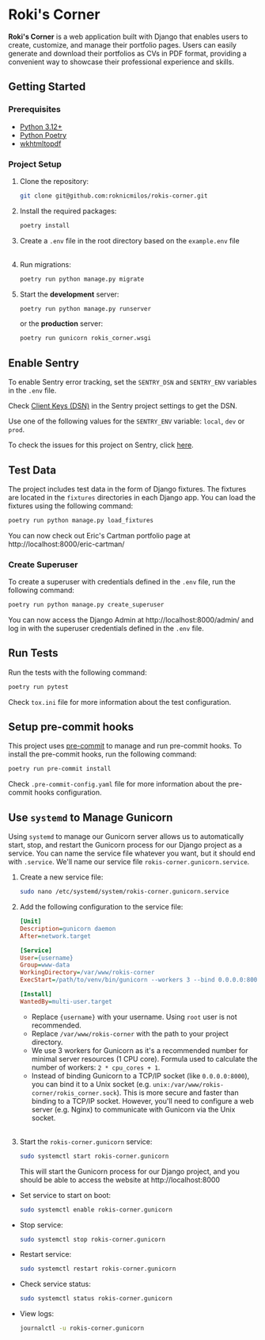 # Roki's Corner

**Roki's Corner** is a web application built with Django that enables users to
create, customize, and manage their portfolio pages. Users can easily generate
and download their portfolios as CVs in PDF format, providing a convenient way
to showcase their professional experience and skills.

## Getting Started

### Prerequisites

- [Python 3.12+](https://www.python.org/)
- [Python Poetry](https://python-poetry.org/)
- [wkhtmltopdf](https://wkhtmltopdf.org/)

### Project Setup

1. Clone the repository:
    ```bash
    git clone git@github.com:roknicmilos/rokis-corner.git
    ```

2. Install the required packages:
    ```bash
    poetry install
    ```

3. Create a `.env` file in the root directory based on the `example.env` file
   <br/><br/>

4. Run migrations:
    ```bash
    poetry run python manage.py migrate
    ```

5. Start the **development** server:
    ```bash
    poetry run python manage.py runserver
    ```
   or the **production** server:
    ```bash
    poetry run gunicorn rokis_corner.wsgi
    ```

## Enable Sentry

To enable Sentry error tracking, set the `SENTRY_DSN` and `SENTRY_ENV` variables
in the `.env` file.

Check
[Client Keys (DSN)](https://rokis-corner.sentry.io/settings/projects/rokis-corner/keys/)
in the Sentry project settings to get the DSN.

Use one of the following values for the `SENTRY_ENV` variable: `local`, `dev` or
`prod`.

To check the issues for this project on Sentry, click
[here](https://rokis-corner.sentry.io/issues/?project=4508003751821312&referrer=sidebar&statsPeriod=14d).

## Test Data

The project includes test data in the form of Django fixtures. The fixtures are
located in the `fixtures` directories in each Django app. You can load the
fixtures using the following command:

```bash
poetry run python manage.py load_fixtures
```

You can now check out Eric's Cartman portfolio page at
http://localhost:8000/eric-cartman/

### Create Superuser

To create a superuser with credentials defined in the `.env` file, run the
following command:

```bash
poetry run python manage.py create_superuser
```

You can now access the Django Admin at http://localhost:8000/admin/ and log in
with the superuser credentials defined in the `.env` file.

## Run Tests

Run the tests with the following command:

```bash
poetry run pytest
```

Check `tox.ini` file for more information about the test configuration.

## Setup pre-commit hooks

This project uses [pre-commit](https://pre-commit.com/) to manage and run
pre-commit hooks. To install the pre-commit hooks, run the following command:

```bash
poetry run pre-commit install
```

Check `.pre-commit-config.yaml` file for more information about the pre-commit
hooks configuration.

## Use `systemd` to Manage Gunicorn

Using `systemd` to manage our Gunicorn server allows us to automatically start,
stop, and restart the Gunicorn process for our Django project as a service.
You can name the service file whatever you want, but it should end with
`.service`. We'll name our service file `rokis-corner.gunicorn.service`.

1. Create a new service file:
    ```bash
    sudo nano /etc/systemd/system/rokis-corner.gunicorn.service
    ```
2. Add the following configuration to the service file:
    ```ini
    [Unit]
    Description=gunicorn daemon
    After=network.target
    
    [Service]
    User={username}
    Group=www-data
    WorkingDirectory=/var/www/rokis-corner
    ExecStart=/path/to/venv/bin/gunicorn --workers 3 --bind 0.0.0.0:8000 rokis_corner.wsgi:application
    
    [Install]
    WantedBy=multi-user.target
    ```
    - Replace `{username}` with your username. Using `root` user is not
      recommended.
    - Replace `/var/www/rokis-corner` with the path to your project directory.
    - We use 3 workers for Gunicorn as it's a recommended number for minimal
      server resources (1 CPU core). Formula used to calculate the number of
      workers: `2 * cpu_cores + 1`.
    - Instead of binding Gunicorn to a TCP/IP socket (like `0.0.0.0:8000`), you
      can bind it to a Unix socket (e.g.
      `unix:/var/www/rokis-corner/rokis_corner.sock`). This is more secure and
      faster than binding to a TCP/IP socket. However, you'll need to configure
      a web server (e.g. Nginx) to communicate with Gunicorn via the Unix
      socket.
      <br/><br/>

3. Start the `rokis-corner.gunicorn` service:
    ```bash
    sudo systemctl start rokis-corner.gunicorn
    ```
   This will start the Gunicorn process for our Django project, and you
   should be able to access the website at http://localhost:8000

- Set service to start on boot:
  ```bash
  sudo systemctl enable rokis-corner.gunicorn
  ```
- Stop service:
  ```bash
  sudo systemctl stop rokis-corner.gunicorn
  ```
- Restart service:
  ```bash
  sudo systemctl restart rokis-corner.gunicorn
  ```
- Check service status:
  ```bash
  sudo systemctl status rokis-corner.gunicorn
  ```
- View logs:
    ```bash
    journalctl -u rokis-corner.gunicorn
    ```
